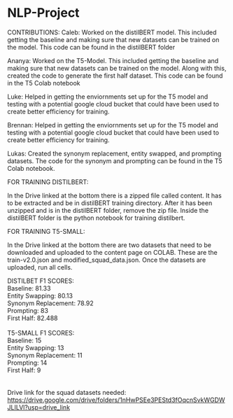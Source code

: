 # NLP-Project

CONTRIBUTIONS:
Caleb:  Worked on the distilBERT model. This included getting the baseline and making sure that new datasets can be trained on the model. This code can be found in the distilBERT folder 

Ananya: Worked on the T5-Model. This included getting the baseline and making sure that new datasets can be trained on the model. Along with this, created the code to generate the first half dataset. This code can be found in the T5 Colab notebook 

Luke: Helped in getting the enviornments set up for the T5 model and testing with a potential google cloud bucket that could have been used to create better efficiency for training. 

Brennan: Helped in getting the enviornments set up for the T5 model and testing with a potential google cloud bucket that could have been used to create better efficiency for training. 

Lukas: Created the synonym replacement, entity swapped, and prompting datasets. The code for the synonym and prompting can be found in the T5 Colab notebook.

FOR TRAINING DISTILBERT:

In the Drive linked at the bottom there is a zipped file called content. It has to be extracted and be in distilBERT training directory. After it has been unzipped and is in the distilBERT folder, remove the zip file. Inside the distilBERT folder is the python notebook for training distilbert.

FOR TRAINING T5-SMALL:

In the Drive linked at the bottom there are two datasets that need to be downloaded and uploaded to the content page on COLAB. These are the train-v2.0.json and modified_squad_data.json. Once the datasets are uploaded, run all cells.

DISTILBET F1 SCORES: \
Baseline: 81.33 \
Entity Swapping: 80.13 \
Synonym Replacement: 78.92 \
Prompting: 83 \
First Half: 82.488 \
\
T5-SMALL F1 SCORES: \
Baseline: 15 \
Entity Swapping: 13 \
Synonym Replacement: 11 \
Prompting: 14 \
First Half: 9 \
\
\
Drive link for the squad datasets needed: https://drive.google.com/drive/folders/1nHwPSEe3PEStd3fOqcnSvkWGDWJLILVl?usp=drive_link
